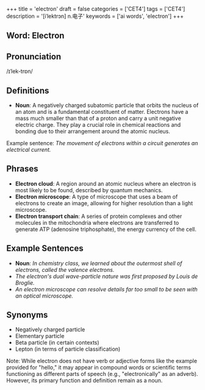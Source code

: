 +++
title = 'electron'
draft = false
categories = ['CET4']
tags = ['CET4']
description = '[iˈlektrɔn] n.电子'
keywords = ['ai words', 'electron']
+++

## Word: Electron

## Pronunciation
/ɪˈlek-trɒn/

## Definitions
- **Noun**: A negatively charged subatomic particle that orbits the nucleus of an atom and is a fundamental constituent of matter. Electrons have a mass much smaller than that of a proton and carry a unit negative electric charge. They play a crucial role in chemical reactions and bonding due to their arrangement around the atomic nucleus.

Example sentence: _The movement of electrons within a circuit generates an electrical current._

## Phrases
- **Electron cloud**: A region around an atomic nucleus where an electron is most likely to be found, described by quantum mechanics.
- **Electron microscope**: A type of microscope that uses a beam of electrons to create an image, allowing for higher resolution than a light microscope.
- **Electron transport chain**: A series of protein complexes and other molecules in the mitochondria where electrons are transferred to generate ATP (adenosine triphosphate), the energy currency of the cell.

## Example Sentences
- **Noun**: _In chemistry class, we learned about the outermost shell of electrons, called the valence electrons._
- _The electron's dual wave-particle nature was first proposed by Louis de Broglie._
- _An electron microscope can resolve details far too small to be seen with an optical microscope._

## Synonyms
- Negatively charged particle
- Elementary particle
- Beta particle (in certain contexts)
- Lepton (in terms of particle classification) 

Note: While electron does not have verb or adjective forms like the example provided for "hello," it may appear in compound words or scientific terms functioning as different parts of speech (e.g., "electronically" as an adverb). However, its primary function and definition remain as a noun.
